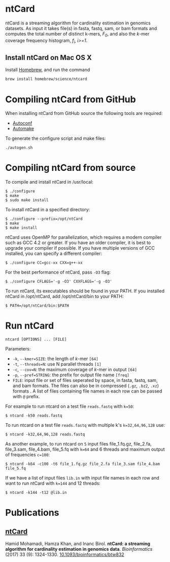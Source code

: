 ntCard 
=
ntCard is a streaming algorithm for cardinality estimation in genomics datasets. As input it takes file(s) in fasta, fastq, sam, or bam formats and computes the total number of distinct k-mers, *F<sub>0</sub>*, and also the *k*-mer coverage frequency histogram, *f<sub>i</sub>*, *i>=1*.  


## Install ntCard on Mac OS X

Install [Homebrew](http://brew.sh/), and run the command

	brew install homebrew/science/ntcard


Compiling ntCard from GitHub
===========================

When installing ntCard from GitHub source the following tools are
required:

* [Autoconf](http://www.gnu.org/software/autoconf)
* [Automake](http://www.gnu.org/software/automake)

To generate the configure script and make files:

	./autogen.sh
 
Compiling ntCard from source
===========================
To compile and install ntCard in /usr/local:

```
$ ./configure
$ make 
$ sudo make install 
```

To install ntCard in a specified directory:

```
$ ./configure --prefix=/opt/ntCard
$ make 
$ make install 
```

ntCard uses OpenMP for parallelization, which requires a modern compiler such as GCC 4.2 or greater. If you have an older compiler, it is best to upgrade your compiler if possible. If you have multiple versions of GCC installed, you can specify a different compiler:

```
$ ./configure CC=gcc-xx CXX=g++-xx 
```

For the best performance of ntCard, pass `-O3` flag:  

```
$ ./configure CFLAGS='-g -O3' CXXFLAGS='-g -O3' 
```


To run ntCard, its executables should be found in your PATH. If you installed ntCard in /opt/ntCard, add /opt/ntCard/bin to your PATH:

```
$ PATH=/opt/ntCard/bin:$PATH
```

Run ntCard
==========
```
ntcard [OPTIONS] ... [FILE]
```
Parameters:
  * `-k`,  `--kmer=SIZE`: the length of *k*-mer `[64]`
  * `-t`,  `--threads=N`: use N parallel threads `[1]`
  * `-c`,  `--cov=N`: the maximum coverage of *k*-mer in output `[64]`
  * `-p`,  `--pref=STRING`: the prefix for output file name `[freq]`
  * `FILE`: input file or set of files seperated by space, in fasta, fastq, sam, and bam formats. The files can also be in compressed (`.gz`, `.bz2`, `.xz`) formats . A list of files containing file names in each row can be passed with `@` prefix.
  
For example to run ntcard on a test file `reads.fastq` with `k=50`:
```
$ ntcard -k50 reads.fastq 
```
To run ntcard on a test file `reads.fastq` with multiple k's `k=32,64,96,128` use:
```
$ ntcard -k32,64,96,128 reads.fastq 
```
As another example, to run ntcard on `5` input files file_1.fq.gz, file_2.fa, file_3.sam, file_4.bam, file_5.fq with `k=64` and 6 threads and maximum output of frequencies `c=100`:
```
$ ntcard -k64 -c100 -t6 file_1.fq.gz file_2.fa file_3.sam file_4.bam file_5.fq
```

If we have a list of input files `lib.in` with input file names in each row and want to run ntCard with `k=144` and 12 threads:
```
$ ntcard -k144 -t12 @lib.in 
```
Publications
============

## [ntCard](http://bioinformatics.oxfordjournals.org/content/early/2017/01/04/bioinformatics.btw832)

Hamid Mohamadi, Hamza Khan, and Inanc Birol.
**ntCard: a streaming algorithm for cardinality estimation in genomics data**.
*Bioinformatics* (2017) 33 (9): 1324-1330.
[10.1093/bioinformatics/btw832 ](http://dx.doi.org/10.1093/bioinformatics/btw832)
